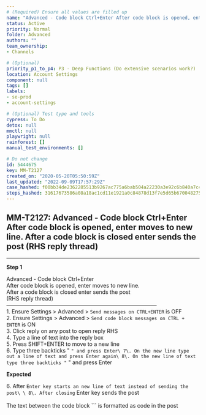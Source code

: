 ```yaml
---
# (Required) Ensure all values are filled up
name: "Advanced - Code block Ctrl+Enter After code block is opened, enter moves to new line.  After a code block is closed enter sends the post (RHS reply thread)"
status: Active
priority: Normal
folder: Advanced
authors: ""
team_ownership: 
- Channels

# (Optional)
priority_p1_to_p4: P3 - Deep Functions (Do extensive scenarios work?)
location: Account Settings
component: null
tags: []
labels: 
- se-prod
- account-settings

# (Optional) Test type and tools
cypress: To Do
detox: null
mmctl: null
playwright: null
rainforest: []
manual_test_environments: []

# Do not change
id: 5444675
key: MM-T2127
created_on: "2020-05-20T05:50:59Z"
last_updated: "2022-09-09T17:57:29Z"
case_hashed: f00bb34de2362285513b9267ac775a6bab504a22230a3e92c6b840a7c462b1d3c8047cc8ab46663b4c4bce0cf42a818b
steps_hashed: 31617673586a08a18ac1cd11e1921a0c84878d13f7e5d65b67004827590dc9a4ef1837afa382422ba0d7bb3a989eeacd
---
```


<!-- (Auto-generated) Based on frontmatter's "key" and "name" -->

## MM-T2127: Advanced - Code block Ctrl+Enter After code block is opened, enter moves to new line. After a code block is closed enter sends the post (RHS reply thread)

---

**Step 1**

Advanced - Code block Ctrl+Enter\
After code block is opened, enter moves to new line.\
After a code block is closed enter sends the post\
(RHS reply thread)\
————————————————————————————\
1\. Ensure Settings > Advanced > `Send messages on CTRL+ENTER` is OFF\
2\. Ensure Settings > Advanced > `Send code block messages on CTRL + ENTER` is ON\
3\. Click reply on any post to open reply RHS\
4\. Type a line of text into the reply box\
5\. Press SHIFT+ENTER to move to a new line\
6\. Type three backticks " `" and press Enter\ 7\. On the new line type out a line of text and press Enter again\ 8\. On the new line of text type three backticks "` " and press Enter

**Expected**

6\. After `Enter key starts an new line of text instead of sending the post\ \ 8\. After closing` Enter key sends the post\
\
The text between the code block \`\`\` is formatted as code in the post
